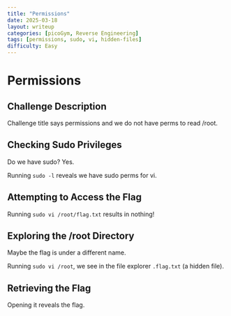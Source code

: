```yaml
---
title: "Permissions"
date: 2025-03-18
layout: writeup
categories: [picoGym, Reverse Engineering]
tags: [permissions, sudo, vi, hidden-files]
difficulty: Easy
---
```


# Permissions

## Challenge Description

Challenge title says permissions and we do not have perms to read /root.

## Checking Sudo Privileges

Do we have sudo? Yes.

Running `sudo -l` reveals we have sudo perms for vi.

## Attempting to Access the Flag

Running `sudo vi /root/flag.txt` results in nothing!

## Exploring the /root Directory

Maybe the flag is under a different name.

Running `sudo vi /root`, we see in the file explorer `.flag.txt` (a hidden file).

## Retrieving the Flag

Opening it reveals the flag.
